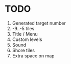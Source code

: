 ﻿TODO
====

1. Generated target number
1. -9..-5 tiles
1. Title / Menu
1. Custom levels
1. Sound 
1. Shore tiles
1. Extra space on map
